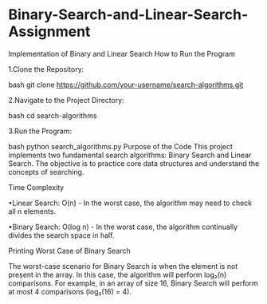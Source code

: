 # Binary-Search-and-Linear-Search-Assignment
Implementation of Binary and Linear Search
How to Run the Program

1.Clone the Repository:

bash
git clone https://github.com/your-username/search-algorithms.git

2.Navigate to the Project Directory:

bash
cd search-algorithms

3.Run the Program:

bash
python search_algorithms.py
Purpose of the Code
This project implements two fundamental search algorithms: Binary Search and Linear Search. The objective is to practice core data structures and understand the concepts of searching.

Time Complexity

•Linear Search: O(n) - In the worst case, the algorithm may need to check all n elements.

•Binary Search: O(log n) - In the worst case, the algorithm continually divides the search space in half.

Printing Worst Case of Binary Search

The worst-case scenario for Binary Search is when the element is not present in the array. In this case, the algorithm will perform log₂(n) comparisons. For example, in an array of size 16, Binary Search will perform at most 4 comparisons (log₂(16) = 4).
